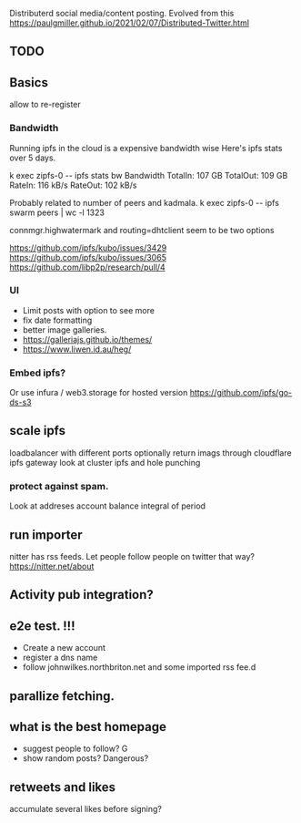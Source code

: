 Distributerd social media/content posting.
Evolved from this
https://paulgmiller.github.io/2021/02/07/Distributed-Twitter.html


## TODO 

## Basics
allow to re-register

### Bandwidth

Running ipfs in the cloud is a expensive bandwidth wise 
Here's ipfs stats over 5 days. 

k exec zipfs-0  -- ipfs stats bw
Bandwidth
TotalIn: 107 GB
TotalOut: 109 GB
RateIn: 116 kB/s
RateOut: 102 kB/s

Probably related to number of peers and kadmala. 
k exec zipfs-0  -- ipfs swarm peers | wc -l
1323

connmgr.highwatermark and routing=dhtclient seem to be two options

https://github.com/ipfs/kubo/issues/3429
https://github.com/ipfs/kubo/issues/3065
https://github.com/libp2p/research/pull/4


### UI 
* Limit posts with option to see more
* fix date formatting
* better image galleries.
* https://galleriajs.github.io/themes/
* https://www.liwen.id.au/heg/

### Embed ipfs?
Or use infura / web3.storage for hosted version
https://github.com/ipfs/go-ds-s3


## scale ipfs
loadbalancer with different ports
optionally return imags through cloudflare ipfs gateway 
look at cluster ipfs and hole punching 


### protect against spam. 
Look at addreses account balance integral  of period 


## run importer
nitter has rss feeds. Let people follow people on twitter that way? 
https://nitter.net/about

## Activity pub integration?

## e2e test. !!!
* Create a new account
* register a dns name
* follow johnwilkes.northbriton.net and some imported rss fee.d
 

## parallize fetching.

## what is the best homepage
* suggest people to follow? G
* show random posts? Dangerous?


## retweets and likes
accumulate several likes before signing?
